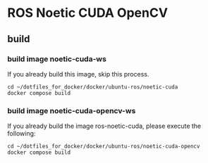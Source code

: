 # ROS Noetic CUDA OpenCV
## build
### build image noetic-cuda-ws
If you already build this image, skip this process.
```
cd ~/dotfiles_for_docker/docker/ubuntu-ros/noetic-cuda
docker compose build
```
### build image noetic-cuda-opencv-ws
If you already build the image ros-noetic-cuda, please execute the following:
```
cd ~/dotfiles_for_docker/docker/ubuntu-ros/noetic-cuda-opencv
docker compose build
```
